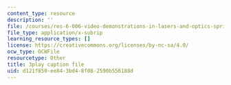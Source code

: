 ```yaml
---
content_type: resource
description: ''
file: /courses/res-6-006-video-demonstrations-in-lasers-and-optics-spring-2008/d121f850ee843bd48f082590b556188d_Iqp7NxnwaGY.srt
file_type: application/x-subrip
learning_resource_types: []
license: https://creativecommons.org/licenses/by-nc-sa/4.0/
ocw_type: OCWFile
resourcetype: Other
title: 3play caption file
uid: d121f850-ee84-3bd4-8f08-2590b556188d
---
```

